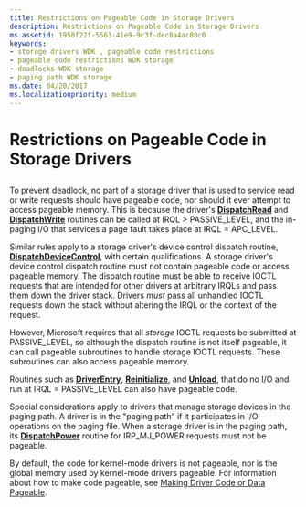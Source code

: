 ```yaml
---
title: Restrictions on Pageable Code in Storage Drivers
description: Restrictions on Pageable Code in Storage Drivers
ms.assetid: 1958f22f-5563-41e9-9c3f-dec8a4ac80c0
keywords:
- storage drivers WDK , pageable code restrictions
- pageable code restrictions WDK storage
- deadlocks WDK storage
- paging path WDK storage
ms.date: 04/20/2017
ms.localizationpriority: medium
---
```


# Restrictions on Pageable Code in Storage Drivers


## <span id="ddk_restrictions_on_pageable_code_in_storage_drivers_kg"></span><span id="DDK_RESTRICTIONS_ON_PAGEABLE_CODE_IN_STORAGE_DRIVERS_KG"></span>


To prevent deadlock, no part of a storage driver that is used to service read or write requests should have pageable code, nor should it ever attempt to access pageable memory. This is because the driver's [**DispatchRead**](https://docs.microsoft.com/windows-hardware/drivers/ddi/content/wdm/nc-wdm-driver_dispatch) and [**DispatchWrite**](https://docs.microsoft.com/windows-hardware/drivers/ddi/content/wdm/nc-wdm-driver_dispatch) routines can be called at IRQL &gt; PASSIVE\_LEVEL, and the in-paging I/O that services a page fault takes place at IRQL = APC\_LEVEL.

Similar rules apply to a storage driver's device control dispatch routine, [**DispatchDeviceControl**](https://docs.microsoft.com/windows-hardware/drivers/ddi/content/wdm/nc-wdm-driver_dispatch), with certain qualifications. A storage driver's device control dispatch routine must not contain pageable code or access pageable memory. The dispatch routine must be able to receive IOCTL requests that are intended for other drivers at arbitrary IRQLs and pass them down the driver stack. Drivers *must* pass all unhandled IOCTL requests down the stack without altering the IRQL or the context of the request.

However, Microsoft requires that all *storage* IOCTL requests be submitted at PASSIVE\_LEVEL, so although the dispatch routine is not itself pageable, it can call pageable subroutines to handle storage IOCTL requests. These subroutines can also access pageable memory.

Routines such as [**DriverEntry**](https://docs.microsoft.com/windows-hardware/drivers/ddi/content/wdm/nc-wdm-driver_initialize), [**Reinitialize**](https://docs.microsoft.com/windows-hardware/drivers/ddi/content/ntddk/nc-ntddk-driver_reinitialize), and [**Unload**](https://docs.microsoft.com/windows-hardware/drivers/ddi/content/wdm/nc-wdm-driver_unload), that do no I/O and run at IRQL = PASSIVE\_LEVEL can also have pageable code.

Special considerations apply to drivers that manage storage devices in the paging path. A driver is in the "paging path" if it participates in I/O operations on the paging file. When a storage driver is in the paging path, its [**DispatchPower**](https://docs.microsoft.com/windows-hardware/drivers/ddi/content/wdm/nc-wdm-driver_dispatch) routine for IRP\_MJ\_POWER requests must not be pageable.

By default, the code for kernel-mode drivers is not pageable, nor is the global memory used by kernel-mode drivers pageable. For information about how to make code pageable, see [Making Driver Code or Data Pageable](https://docs.microsoft.com/windows-hardware/drivers/kernel/making-driver-code-or-data-pageable).

 

 




